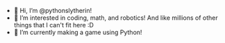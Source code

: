 - 👋 Hi, I’m @pythonslytherin!
- 👀 I’m interested in coding, math, and robotics! And like millions of other things that I can't fit here :D
- 🌱 I’m currently making a game using Python!

<!---
pythonslytherin/pythonslytherin is a ✨ special ✨ repository because its `README.md` (this file) appears on your GitHub profile.
You can click the Preview link to take a look at your changes.
--->
